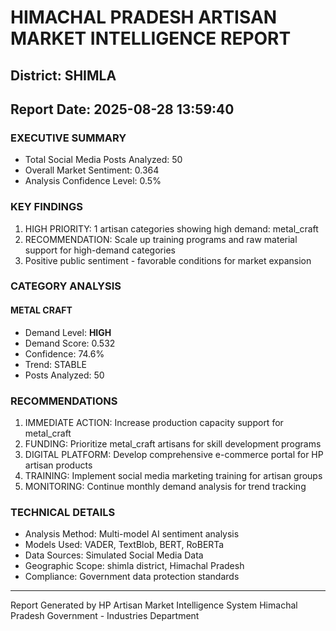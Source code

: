 # HIMACHAL PRADESH ARTISAN MARKET INTELLIGENCE REPORT
## District: SHIMLA
## Report Date: 2025-08-28 13:59:40

### EXECUTIVE SUMMARY
- Total Social Media Posts Analyzed: 50
- Overall Market Sentiment: 0.364
- Analysis Confidence Level: 0.5%

### KEY FINDINGS
1. HIGH PRIORITY: 1 artisan categories showing high demand: metal_craft
2. RECOMMENDATION: Scale up training programs and raw material support for high-demand categories
3. Positive public sentiment - favorable conditions for market expansion

### CATEGORY ANALYSIS

#### METAL CRAFT
- Demand Level: **HIGH**
- Demand Score: 0.532
- Confidence: 74.6%
- Trend: STABLE
- Posts Analyzed: 50

### RECOMMENDATIONS
1. IMMEDIATE ACTION: Increase production capacity support for metal_craft
2. FUNDING: Prioritize metal_craft artisans for skill development programs
3. DIGITAL PLATFORM: Develop comprehensive e-commerce portal for HP artisan products
4. TRAINING: Implement social media marketing training for artisan groups
5. MONITORING: Continue monthly demand analysis for trend tracking

### TECHNICAL DETAILS
- Analysis Method: Multi-model AI sentiment analysis
- Models Used: VADER, TextBlob, BERT, RoBERTa
- Data Sources: Simulated Social Media Data
- Geographic Scope: shimla district, Himachal Pradesh
- Compliance: Government data protection standards

---
Report Generated by HP Artisan Market Intelligence System
Himachal Pradesh Government - Industries Department
